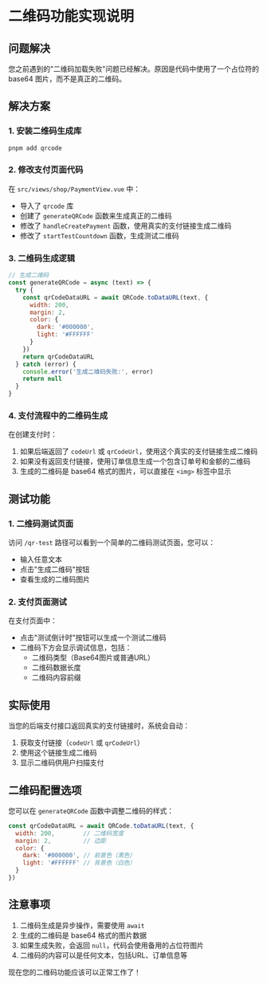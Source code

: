 # 二维码功能实现说明

## 问题解决

您之前遇到的"二维码加载失败"问题已经解决。原因是代码中使用了一个占位符的 base64 图片，而不是真正的二维码。

## 解决方案

### 1. 安装二维码生成库

```bash
pnpm add qrcode
```

### 2. 修改支付页面代码

在 `src/views/shop/PaymentView.vue` 中：

- 导入了 `qrcode` 库
- 创建了 `generateQRCode` 函数来生成真正的二维码
- 修改了 `handleCreatePayment` 函数，使用真实的支付链接生成二维码
- 修改了 `startTestCountdown` 函数，生成测试二维码

### 3. 二维码生成逻辑

```javascript
// 生成二维码
const generateQRCode = async (text) => {
  try {
    const qrCodeDataURL = await QRCode.toDataURL(text, {
      width: 200,
      margin: 2,
      color: {
        dark: '#000000',
        light: '#FFFFFF'
      }
    })
    return qrCodeDataURL
  } catch (error) {
    console.error('生成二维码失败:', error)
    return null
  }
}
```

### 4. 支付流程中的二维码生成

在创建支付时：

1. 如果后端返回了 `codeUrl` 或 `qrCodeUrl`，使用这个真实的支付链接生成二维码
2. 如果没有返回支付链接，使用订单信息生成一个包含订单号和金额的二维码
3. 生成的二维码是 base64 格式的图片，可以直接在 `<img>` 标签中显示

## 测试功能

### 1. 二维码测试页面

访问 `/qr-test` 路径可以看到一个简单的二维码测试页面，您可以：

- 输入任意文本
- 点击"生成二维码"按钮
- 查看生成的二维码图片

### 2. 支付页面测试

在支付页面中：

- 点击"测试倒计时"按钮可以生成一个测试二维码
- 二维码下方会显示调试信息，包括：
  - 二维码类型（Base64图片或普通URL）
  - 二维码数据长度
  - 二维码内容前缀

## 实际使用

当您的后端支付接口返回真实的支付链接时，系统会自动：

1. 获取支付链接（`codeUrl` 或 `qrCodeUrl`）
2. 使用这个链接生成二维码
3. 显示二维码供用户扫描支付

## 二维码配置选项

您可以在 `generateQRCode` 函数中调整二维码的样式：

```javascript
const qrCodeDataURL = await QRCode.toDataURL(text, {
  width: 200,        // 二维码宽度
  margin: 2,         // 边距
  color: {
    dark: '#000000', // 前景色（黑色）
    light: '#FFFFFF' // 背景色（白色）
  }
})
```

## 注意事项

1. 二维码生成是异步操作，需要使用 `await`
2. 生成的二维码是 base64 格式的图片数据
3. 如果生成失败，会返回 `null`，代码会使用备用的占位符图片
4. 二维码的内容可以是任何文本，包括URL、订单信息等

现在您的二维码功能应该可以正常工作了！ 